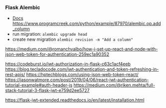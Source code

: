 ### Flask Alembic
- [Docs](https://alembic.sqlalchemy.org/en/latest/tutorial.html#running-our-first-migration)
https://www.programcreek.com/python/example/87970/alembic.op.add_column
- run migration: `alembic upgrade head`
- create new migration `alembic revision -m "Add a column"`


https://medium.com/@romanchvalbo/how-i-set-up-react-and-node-with-json-web-token-for-authentication-259ec1a90352

https://codeburst.io/jwt-authorization-in-flask-c63c1acf4eeb
https://blog.tecladocode.com/jwt-authentication-and-token-refreshing-in-rest-apis/
https://hptechblogs.com/using-json-web-token-react/
https://jasonwatmore.com/post/2019/04/06/react-jwt-authentication-tutorial-example#auth-header-js
https://medium.com/@riken.mehta/full-stack-tutorial-3-flask-jwt-e759d2ee5727

https://flask-jwt-extended.readthedocs.io/en/latest/installation.html

